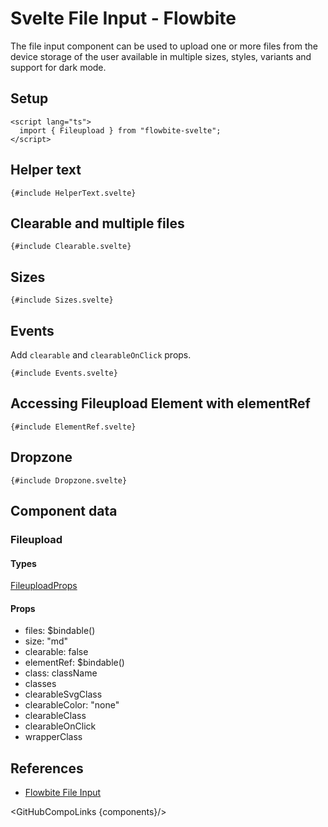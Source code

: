 # Svelte File Input - Flowbite


The file input component can be used to upload one or more files from the device storage of the user available in multiple sizes, styles, variants and support for dark mode.

## Setup

```svelte
<script lang="ts">
  import { Fileupload } from "flowbite-svelte";
</script>
```

## Helper text

```svelte
{#include HelperText.svelte}
```

## Clearable and multiple files

```svelte
{#include Clearable.svelte}
```

## Sizes

```svelte
{#include Sizes.svelte}
```

## Events

Add `clearable` and `clearableOnClick` props.

```svelte
{#include Events.svelte}
```

## Accessing Fileupload Element with elementRef

```svelte
{#include ElementRef.svelte}
```

## Dropzone

```svelte
{#include Dropzone.svelte}
```

## Component data

### Fileupload

#### Types

[FileuploadProps](https://github.com/themesberg/flowbite-svelte/blob/main/src/lib/types.ts#L713)

#### Props

- files: $bindable()
- size: "md"
- clearable: false
- elementRef: $bindable()
- class: className
- classes
- clearableSvgClass
- clearableColor: "none"
- clearableClass
- clearableOnClick
- wrapperClass


## References

- [Flowbite File Input](https://flowbite.com/docs/forms/file-input/)

<GitHubCompoLinks {components}/>
